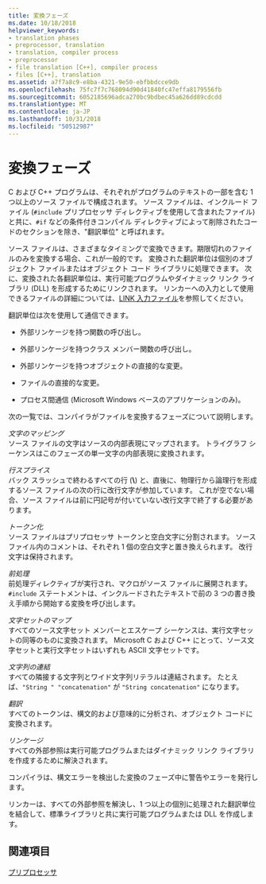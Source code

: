 ```yaml
---
title: 変換フェーズ
ms.date: 10/18/2018
helpviewer_keywords:
- translation phases
- preprocessor, translation
- translation, compiler process
- preprocessor
- file translation [C++], compiler process
- files [C++], translation
ms.assetid: a7f7a8c9-e8ba-4321-9e50-ebfbbdcce9db
ms.openlocfilehash: 75fc7f7c768094d90d41840fc47effa8179556fb
ms.sourcegitcommit: 6052185696adca270bc9bdbec45a626dd89cdcdd
ms.translationtype: MT
ms.contentlocale: ja-JP
ms.lasthandoff: 10/31/2018
ms.locfileid: "50512987"
---
```

# <a name="phases-of-translation"></a>変換フェーズ

C および C++ プログラムは、それぞれがプログラムのテキストの一部を含む 1 つ以上のソース ファイルで構成されます。 ソース ファイルは、インクルード ファイル (`#include` プリプロセッサ ディレクティブを使用して含まれたファイル) と共に、`#if` などの条件付きコンパイル ディレクティブによって削除されたコードのセクションを除き、"翻訳単位" と呼ばれます。

ソース ファイルは、さまざまなタイミングで変換できます。期限切れのファイルのみを変換する場合、これが一般的です。 変換された翻訳単位は個別のオブジェクト ファイルまたはオブジェクト コード ライブラリに処理できます。 次に、変換された各翻訳単位は、実行可能プログラムやダイナミック リンク ライブラリ (DLL) を形成するためにリンクされます。  リンカーへの入力として使用できるファイルの詳細については、[LINK 入力ファイル](../build/reference/link-input-files.md)を参照してください。

翻訳単位は次を使用して通信できます。

- 外部リンケージを持つ関数の呼び出し。

- 外部リンケージを持つクラス メンバー関数の呼び出し。

- 外部リンケージを持つオブジェクトの直接的な変更。

- ファイルの直接的な変更。

- プロセス間通信 (Microsoft Windows ベースのアプリケーションのみ)。

次の一覧では、コンパイラがファイルを変換するフェーズについて説明します。

*文字のマッピング*<br/>
ソース ファイルの文字はソースの内部表現にマップされます。 トライグラフ シーケンスはこのフェーズの単一文字の内部表現に変換されます。

*行スプライス*<br/>
バック スラッシュで終わるすべての行 (**\\**) と、直後に、物理行から論理行を形成するソース ファイルの次の行に改行文字が参加しています。 これが空でない場合、ソース ファイルは前に円記号が付いていない改行文字で終了する必要があります。

*トークン化*<br/>
ソース ファイルはプリプロセッサ トークンと空白文字に分割されます。 ソース ファイル内のコメントは、それぞれ 1 個の空白文字と置き換えられます。 改行文字は保持されます。

*前処理*<br/>
前処理ディレクティブが実行され、マクロがソース ファイルに展開されます。 `#include` ステートメントは、インクルードされたテキストで前の 3 つの書き換え手順から開始する変換を呼び出します。

*文字セットのマップ*<br/>
すべてのソース文字セット メンバーとエスケープ シーケンスは、実行文字セットの同等のものに変換されます。 Microsoft C および C++ にとって、ソース文字セットと実行文字セットはいずれも ASCII 文字セットです。

*文字列の連結*<br/>
すべての隣接する文字列とワイド文字列リテラルは連結されます。 たとえば、`"String " "concatenation"` が `"String concatenation"` になります。

*翻訳*<br/>
すべてのトークンは、構文的および意味的に分析され、オブジェクト コードに変換されます。

*リンケージ*<br/>
すべての外部参照は実行可能プログラムまたはダイナミック リンク ライブラリを作成するために解決されます。

コンパイラは、構文エラーを検出した変換のフェーズ中に警告やエラーを発行します。

リンカーは、すべての外部参照を解決し、1 つ以上の個別に処理された翻訳単位を結合して、標準ライブラリと共に実行可能プログラムまたは DLL を作成します。

## <a name="see-also"></a>関連項目

[プリプロセッサ](../preprocessor/preprocessor.md)